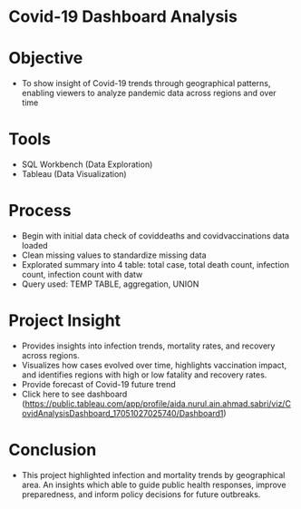 # Covid-19 Dashboard Analysis 
# Objective
- To show insight of Covid-19 trends through geographical patterns, enabling viewers to analyze pandemic data across regions and over time

# Tools
- SQL Workbench (Data Exploration)
- Tableau (Data Visualization)

# Process
- Begin with initial data check of coviddeaths and covidvaccinations data loaded
- Clean missing values to standardize missing data
- Explorated summary into 4 table: total case, total death count, infection count, infection count with datw
- Query used: TEMP TABLE, aggregation, UNION

# Project Insight
- Provides insights into infection trends, mortality rates, and recovery across regions.
- Visualizes how cases evolved over time, highlights vaccination impact, and identifies regions with high or low fatality and recovery rates.
- Provide forecast of Covid-19 future trend
- Click here to see dashboard (https://public.tableau.com/app/profile/aida.nurul.ain.ahmad.sabri/viz/CovidAnalysisDashboard_17051027025740/Dashboard1)

# Conclusion
- This project highlighted infection and mortality trends by geographical area. An insights which able to guide public health responses, improve preparedness, and inform policy decisions for future outbreaks.


